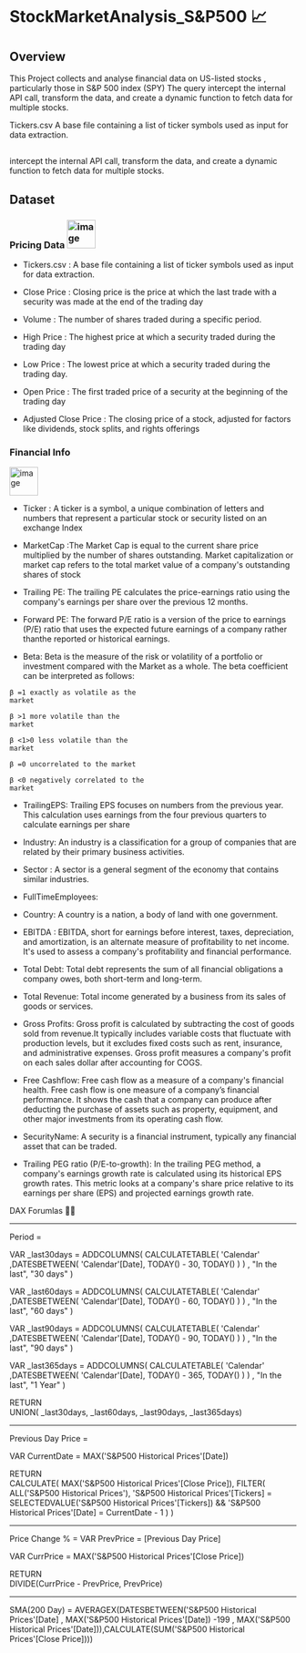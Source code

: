 # StockMarketAnalysis_S&P500 📈 


## Overview 
This Project collects and analyse financial data on US-listed stocks , particularly those in S&P 500 index (SPY) 
The query intercept the internal API call, transform the data, and create a dynamic function to fetch data for multiple stocks.



Tickers.csv
A base file containing a list of ticker symbols used as input for data extraction.
	

## 
intercept the internal API call, transform the data, and create a dynamic function to fetch data for multiple stocks.



## Dataset

### Pricing Data <img width="50" height="50" alt="image" src="https://github.com/user-attachments/assets/d286db5a-49cf-4c02-8c59-963c421bf5fb" />


- Tickers.csv : A base file containing a list of ticker symbols used as input for data extraction.

-	Close Price :  Closing price is the price at which the last trade with a security was made at the end of the trading day
-	Volume : The number of shares traded during a specific period.

-	High Price : The highest price at which a security traded during the trading day

-	Low Price : The lowest price at which a security traded during the trading day. 

-	Open Price : The first traded price of a security at the beginning of the trading day

-	Adjusted Close Price : The closing price of a stock, adjusted for factors like dividends, stock splits, and rights offerings



### Financial Info 
<img width="50" height="50" alt="image" src="https://github.com/user-attachments/assets/37215658-1bed-4ca1-854f-2f229970f876" />





- Ticker : A ticker is a symbol, a unique combination of letters and numbers that represent a particular stock or security listed on an exchange
 Index	
- MarketCap :The Market Cap is equal to the current share price multiplied by the number of shares outstanding.  Market capitalization or market cap refers to the total market value of a company's outstanding shares of stock



- Trailing PE: The trailing PE calculates the price-earnings ratio using the company's earnings per share over the previous 12 months.
- Forward PE: The forward P/E ratio is a version of the price to earnings (P/E) ratio that uses the expected future earnings of a company rather thanthe reported or historical earnings.

- Beta: Beta is the measure of the risk or volatility of a portfolio or investment compared with the Market as a whole. 
The beta coefficient can be interpreted as follows:




<code style="color : name_color">β =1 exactly as volatile as the market</code>

<code style="color : name_color">β >1 more volatile than the market</code>

<code style="color : name_color">β <1>0 less volatile than the market </code>


<code style="color : name_color">β =0 uncorrelated to the market </code>

<code style="color : name_colr">β <0 negatively correlated to the market </code>






- TrailingEPS: Trailing EPS focuses on numbers from the previous year. This calculation uses earnings from the four previous quarters to calculate earnings per share
  
- Industry: An industry is a classification for a group of companies that are related by their primary business activities.
  
- Sector : A sector is a general segment of the economy that contains similar industries.
  
- FullTimeEmployees:

- Country: A country is a nation, a body of land with one government.
  
- EBITDA : EBITDA, short for earnings before interest, taxes, depreciation, and amortization, is an alternate measure of profitability to net income. It's used to assess a company's profitability and financial performance.
  
- Total Debt: Total debt represents the sum of all financial obligations a company owes, both short-term and long-term.

- Total Revenue: Total income generated by a business from its sales of goods or services.

- Gross Profits: Gross profit is calculated by subtracting the cost of goods sold from revenue.It typically includes variable costs that fluctuate with  production levels, but it excludes fixed costs such as rent, insurance, and administrative expenses. Gross profit measures a company's profit on each sales dollar after accounting for COGS.

- Free Cashflow: Free cash flow as a measure of a company's financial health. Free cash flow is one measure of a company’s financial performance. It shows the cash that a company can produce after deducting the purchase of assets such as property, equipment, and other major investments from its operating cash flow.

- SecurityName: A security is a financial instrument, typically any financial asset that can be traded. 	

- Trailing PEG ratio (P/E-to-growth):	In the trailing PEG method, a company's earnings growth rate is calculated using its historical EPS growth rates. This metric looks at a company's share price relative to its earnings per share (EPS) and projected earnings growth rate.







DAX Forumlas 🚀🧠

-------------------------------------------------------------------------------------------------------------------------------------------------------------------

Period = 

VAR _last30days = ADDCOLUMNS( CALCULATETABLE( 'Calendar' ,DATESBETWEEN( 'Calendar'[Date], TODAY() - 30, TODAY() ) ) , "In the last", "30 days" )

VAR _last60days = ADDCOLUMNS( CALCULATETABLE( 'Calendar' ,DATESBETWEEN( 'Calendar'[Date], TODAY() - 60, TODAY() ) ) , "In the last", "60 days" )

VAR _last90days = ADDCOLUMNS( CALCULATETABLE( 'Calendar' ,DATESBETWEEN( 'Calendar'[Date], TODAY() - 90, TODAY() ) ) , "In the last", "90 days" )

VAR _last365days = ADDCOLUMNS( CALCULATETABLE( 'Calendar' ,DATESBETWEEN( 'Calendar'[Date], TODAY() - 365, TODAY() ) ) , "In the last", "1 Year" )

RETURN  <br>
UNION( _last30days, _last60days, _last90days, _last365days)

---------------------------------------------------------------------------------------------------------------------------------------------------------------------
Previous Day Price = 

VAR CurrentDate = MAX('S&P500 Historical Prices'[Date]) 

RETURN  <br>
CALCULATE( MAX('S&P500 Historical Prices'[Close Price]), FILTER( ALL('S&P500 Historical Prices'), 'S&P500 Historical Prices'[Tickers] = SELECTEDVALUE('S&P500 Historical Prices'[Tickers]) && 'S&P500 Historical Prices'[Date] = CurrentDate - 1 ) )


----------------------------------------------------------------------------------------------------------------------------------------------------------------------
Price Change % = 
VAR PrevPrice = [Previous Day Price] 

VAR CurrPrice = MAX('S&P500 Historical Prices'[Close Price])

RETURN  <br>
DIVIDE(CurrPrice - PrevPrice, PrevPrice)


-----------------------------------------------------------------------------------------------------------------------------------------------------------------------
SMA(200 Day) = AVERAGEX(DATESBETWEEN('S&P500 Historical Prices'[Date] , MAX('S&P500 Historical Prices'[Date]) -199 , MAX('S&P500 Historical Prices'[Date])),CALCULATE(SUM('S&P500 Historical Prices'[Close Price])))

